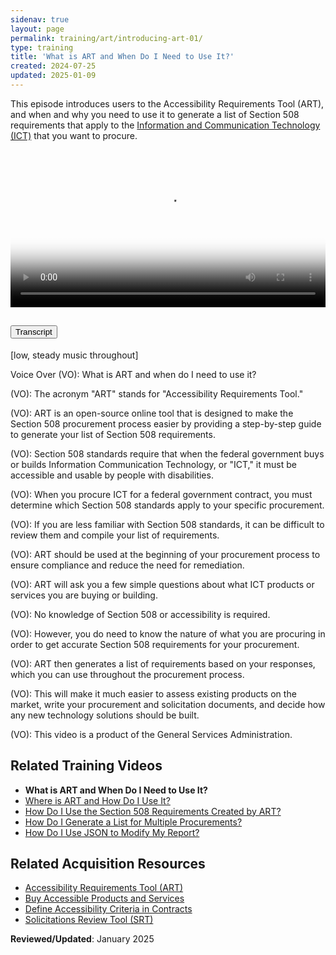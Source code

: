 ```yaml
---
sidenav: true
layout: page
permalink: training/art/introducing-art-01/
type: training
title: 'What is ART and When Do I Need to Use It?'
created: 2024-07-25
updated: 2025-01-09
---
```

This episode introduces users to the Accessibility Requirements Tool (ART), and when and why you need to use it to generate a list of Section 508 requirements that apply to the [Information and Communication Technology (ICT)][6] that you want to procure.

<video controls="controls" poster="https://assets.section508.gov/assets/images/thumbnails/training-art-poster-01.jpg" data-vscid="3qesx4ovd" style="width:100%" class="border-base radius-lg border-0px"><source src="https://training.section508.gov/assets/videos/art-introduction-01-oc.mp4" type="video/mp4" /></video>

<div class="usa-accordion usa-accordion--bordered">
  <h2 class="usa-accordion__heading">
    <button type="button" class="usa-accordion__button" aria-expanded="false" aria-controls="a1">Transcript</button>
  </h2>
  <div id="a1" class="usa-accordion__content usa-prose">
    <p>[low, steady music throughout]</p>
    <p>Voice Over (VO): What is ART and when do I need to use it?</p>
    <p>(VO): The acronym "ART" stands for "Accessibility Requirements Tool."</p>
    <p>(VO): ART is an open-source online tool that is designed to make the Section 508 procurement process easier by providing a step-by-step guide to generate your list of Section 508 requirements.</p>
    <p>(VO): Section 508 standards require that when the federal government buys or builds Information Communication Technology, or "ICT," it must be accessible and usable by people with disabilities.</p>
    <p>(VO): When you procure ICT for a federal government contract, you must determine which Section 508 standards apply to your specific procurement.</p>
    <p>(VO): If you are less familiar with Section 508 standards, it can be difficult to review them and compile your list of requirements.</p>
    <p>(VO): ART should be used at the beginning of your procurement process to ensure compliance and reduce the need for remediation.</p>
    <p>(VO): ART will ask you a few simple questions about what ICT products or services you are buying or building.</p>
    <p>(VO): No knowledge of Section 508 or accessibility is required.</p>
    <p>(VO): However, you do need to know the nature of what you are procuring in order to get accurate Section 508 requirements for your procurement.</p>
    <p>(VO): ART then generates a list of requirements based on your responses, which you can use throughout the procurement process.</p>
    <p>(VO): This will make it much easier to assess existing products on the market, write your procurement and solicitation documents, and decide how any new technology solutions should be built.</p>
    <p>(VO): This video is a product of the General Services Administration.</p>
  </div>
</div>

## Related Training Videos

* **What is ART and When Do I Need to Use It?** 
* [Where is ART and How Do I Use It?][2]
* [How Do I Use the Section 508 Requirements Created by ART?][3]
* [How Do I Generate a List for Multiple Procurements?][4]
* [How Do I Use JSON to Modify My Report?][5]

## Related Acquisition Resources

  * [Accessibility Requirements Tool (ART)][7]
  * [Buy Accessible Products and Services][8]
  * [Define Accessibility Criteria in Contracts][9]
  * [Solicitations Review Tool (SRT)][10]

**Reviewed/Updated**: January 2025

[1]: {{site.baseurl}}/training/art/introducing-art-01/
[2]: {{site.baseurl}}/training/art/introducing-art-02/
[3]: {{site.baseurl}}/training/art/introducing-art-03/
[4]: {{site.baseurl}}/training/art/introducing-art-04/
[5]: {{site.baseurl}}/training/art/introducing-art-05/
[6]: {{site.baseurl}}/content/glossary/#ict
[7]: {{site.baseurl}}/art/
[8]: {{site.baseurl}}/buy/
[9]: {{site.baseurl}}/buy/define-accessibility-criteria/
[10]: {{site.baseurl}}/buy/solicitation-review-tool/